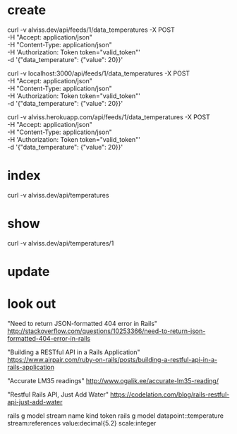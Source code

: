 # create
curl -v alviss.dev/api/feeds/1/data_temperatures -X POST \
     -H "Accept: application/json" \
     -H "Content-Type: application/json" \
     -H 'Authorization: Token token="valid_token"' \
     -d '{"data_temperature": {"value": 20}}'

curl -v localhost:3000/api/feeds/1/data_temperatures -X POST \
     -H "Accept: application/json" \
     -H "Content-Type: application/json" \
     -H 'Authorization: Token token="valid_token"' \
     -d '{"data_temperature": {"value": 20}}'

curl -v alviss.herokuapp.com/api/feeds/1/data_temperatures -X POST \
     -H "Accept: application/json" \
     -H "Content-Type: application/json" \
     -H 'Authorization: Token token="valid_token"' \
     -d '{"data_temperature": {"value": 20}}'

# index
curl -v alviss.dev/api/temperatures

# show
curl -v alviss.dev/api/temperatures/1

# update


# look out

"Need to return JSON-formatted 404 error in Rails"
http://stackoverflow.com/questions/10253366/need-to-return-json-formatted-404-error-in-rails

"Building a RESTful API in a Rails Application"
https://www.airpair.com/ruby-on-rails/posts/building-a-restful-api-in-a-rails-application

"Accurate LM35 readings"
http://www.ogalik.ee/accurate-lm35-reading/

"Restful Rails API, Just Add Water"
https://codelation.com/blog/rails-restful-api-just-add-water

rails g model stream name kind token
rails g model datapoint::temperature stream:references value:decimal{5.2} scale:integer
